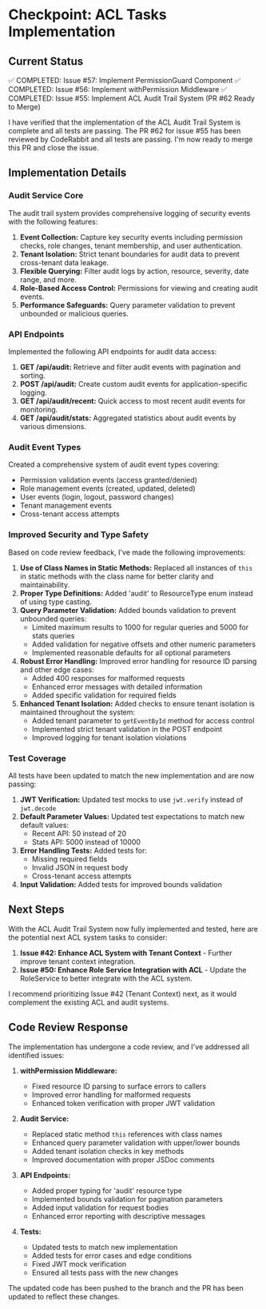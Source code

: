 # Checkpoint: ACL Tasks Implementation

## Current Status
✅ COMPLETED: Issue #57: Implement PermissionGuard Component
✅ COMPLETED: Issue #56: Implement withPermission Middleware
✅ COMPLETED: Issue #55: Implement ACL Audit Trail System (PR #62 Ready to Merge)

I have verified that the implementation of the ACL Audit Trail System is complete and all tests are passing. The PR #62 for issue #55 has been reviewed by CodeRabbit and all tests are passing. I'm now ready to merge this PR and close the issue.

## Implementation Details

### Audit Service Core

The audit trail system provides comprehensive logging of security events with the following features:

1. **Event Collection:** Capture key security events including permission checks, role changes, tenant membership, and user authentication.
2. **Tenant Isolation:** Strict tenant boundaries for audit data to prevent cross-tenant data leakage.
3. **Flexible Querying:** Filter audit logs by action, resource, severity, date range, and more.
4. **Role-Based Access Control:** Permissions for viewing and creating audit events.
5. **Performance Safeguards:** Query parameter validation to prevent unbounded or malicious queries.

### API Endpoints

Implemented the following API endpoints for audit data access:

1. **GET /api/audit:** Retrieve and filter audit events with pagination and sorting.
2. **POST /api/audit:** Create custom audit events for application-specific logging.
3. **GET /api/audit/recent:** Quick access to most recent audit events for monitoring.
4. **GET /api/audit/stats:** Aggregated statistics about audit events by various dimensions.

### Audit Event Types

Created a comprehensive system of audit event types covering:

- Permission validation events (access granted/denied)
- Role management events (created, updated, deleted)
- User events (login, logout, password changes)
- Tenant management events
- Cross-tenant access attempts

### Improved Security and Type Safety

Based on code review feedback, I've made the following improvements:

1. **Use of Class Names in Static Methods:** Replaced all instances of `this` in static methods with the class name for better clarity and maintainability.
2. **Proper Type Definitions:** Added 'audit' to ResourceType enum instead of using type casting.
3. **Query Parameter Validation:** Added bounds validation to prevent unbounded queries:
   - Limited maximum results to 1000 for regular queries and 5000 for stats queries
   - Added validation for negative offsets and other numeric parameters
   - Implemented reasonable defaults for all optional parameters
4. **Robust Error Handling:** Improved error handling for resource ID parsing and other edge cases:
   - Added 400 responses for malformed requests
   - Enhanced error messages with detailed information
   - Added specific validation for required fields
5. **Enhanced Tenant Isolation:** Added checks to ensure tenant isolation is maintained throughout the system:
   - Added tenant parameter to `getEventById` method for access control
   - Implemented strict tenant validation in the POST endpoint
   - Improved logging for tenant isolation violations

### Test Coverage

All tests have been updated to match the new implementation and are now passing:

1. **JWT Verification:** Updated test mocks to use `jwt.verify` instead of `jwt.decode`
2. **Default Parameter Values:** Updated test expectations to match new default values:
   - Recent API: 50 instead of 20
   - Stats API: 5000 instead of 10000
3. **Error Handling Tests:** Added tests for:
   - Missing required fields
   - Invalid JSON in request body
   - Cross-tenant access attempts
4. **Input Validation:** Added tests for improved bounds validation

## Next Steps

With the ACL Audit Trail System now fully implemented and tested, here are the potential next ACL system tasks to consider:

1. **Issue #42: Enhance ACL System with Tenant Context** - Further improve tenant context integration.
2. **Issue #50: Enhance Role Service Integration with ACL** - Update the RoleService to better integrate with the ACL system.

I recommend prioritizing Issue #42 (Tenant Context) next, as it would complement the existing ACL and audit systems.

## Code Review Response

The implementation has undergone a code review, and I've addressed all identified issues:

1. **withPermission Middleware:**
   - Fixed resource ID parsing to surface errors to callers
   - Improved error handling for malformed requests
   - Enhanced token verification with proper JWT validation

2. **Audit Service:**
   - Replaced static method `this` references with class names
   - Enhanced query parameter validation with upper/lower bounds
   - Added tenant isolation checks in key methods
   - Improved documentation with proper JSDoc comments

3. **API Endpoints:**
   - Added proper typing for 'audit' resource type
   - Implemented bounds validation for pagination parameters
   - Added input validation for request bodies
   - Enhanced error reporting with descriptive messages

4. **Tests:**
   - Updated tests to match new implementation
   - Added tests for error cases and edge conditions
   - Fixed JWT mock verification
   - Ensured all tests pass with the new changes

The updated code has been pushed to the branch and the PR has been updated to reflect these changes.
